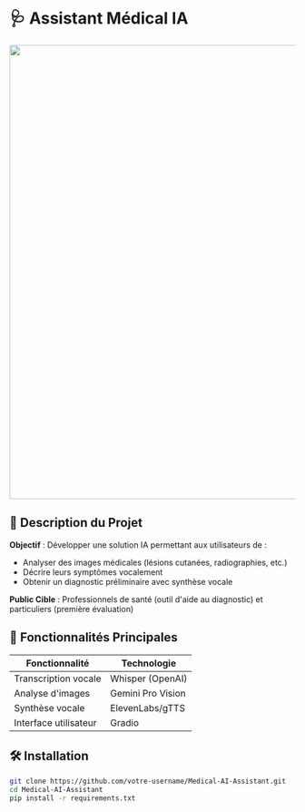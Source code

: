# 🩺 Assistant Médical IA
<img src="image/Capture d'écran 2025-06-05 212046.png" width="800"/>



  ## 📌 Description du Projet
**Objectif** : Développer une solution IA permettant aux utilisateurs de :
- Analyser des images médicales (lésions cutanées, radiographies, etc.)
- Décrire leurs symptômes vocalement
- Obtenir un diagnostic préliminaire avec synthèse vocale

**Public Cible** : Professionnels de santé (outil d'aide au diagnostic) et particuliers (première évaluation)

## 🌟 Fonctionnalités Principales
| Fonctionnalité | Technologie | 
|---------------|------------|
| Transcription vocale | Whisper (OpenAI) |
| Analyse d'images | Gemini Pro Vision | 
| Synthèse vocale | ElevenLabs/gTTS | 
| Interface utilisateur | Gradio | 




## 🛠 Installation
```bash
git clone https://github.com/votre-username/Medical-AI-Assistant.git
cd Medical-AI-Assistant
pip install -r requirements.txt
